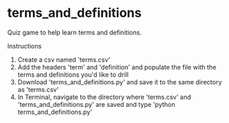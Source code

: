 # terms_and_definitions

Quiz game to help learn terms and definitions.

Instructions

1. Create a csv named 'terms.csv'
1. Add the headers 'term' and 'definition' and populate the file with the terms and definitions you'd like to drill
1. Download 'terms_and_definitions.py' and save it to the same directory as 'terms.csv'
1. In Terminal, navigate to the directory where 'terms.csv' and 'terms_and_definitions.py' are saved and type 'python terms_and_definitions.py'
